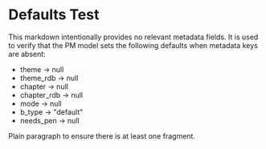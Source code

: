 ---
---

# Defaults Test

This markdown intentionally provides no relevant metadata fields.
It is used to verify that the PM model sets the following defaults when metadata keys are absent:

- theme → null
- theme_rdb → null
- chapter → null
- chapter_rdb → null
- mode → null
- b_type → "default"
- needs_pen → null

Plain paragraph to ensure there is at least one fragment.

